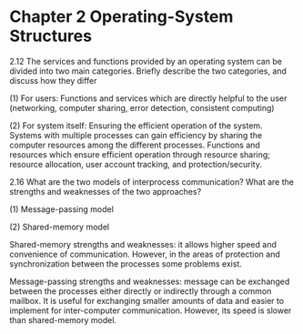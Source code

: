 # Chapter 2 Operating-System Structures

2.12 The services and functions provided by an operating system can be divided into two main categories. Briefly describe the two categories, and discuss how they differ

(1) For users: Functions and services which are directly helpful to the user (networking, computer sharing, error detection, consistent computing)

(2) For system itself: Ensuring the efficient operation of the system. Systems with multiple processes can gain efficiency by sharing the computer resources among the different processes. Functions and resources which ensure efficient operation through resource sharing; resource allocation, user account tracking, and protection/security.



2.16 What are the two models of interprocess communication? What are the strengths and weaknesses of the two approaches?

(1) Message-passing model 

(2) Shared-memory model

Shared-memory strengths and weaknesses: it allows higher speed and convenience of communication. However, in the areas of protection and synchronization between the processes some problems exist.

Message-passing strengths and weaknesses: message can be exchanged between the processes either directly or indirectly through a common mailbox. It is useful for exchanging smaller amounts of data and easier to implement for inter-computer communication. However, its speed is slower than shared-memory model.